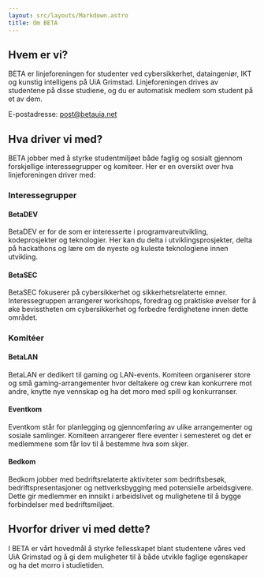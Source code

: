 ```yaml
---
layout: src/layouts/Markdown.astro
title: Om BETA
---
```


## Hvem er vi?

BETA er linjeforeningen for studenter ved cybersikkerhet, dataingeniør, IKT og kunstig intelligens på UiA Grimstad. Linjeforeningen drives av studentene på disse studiene, og du er automatisk medlem som student på et av dem.

E-postadresse: [post@betauia.net](mailto:post@betauia.net)

## Hva driver vi med?

BETA jobber med å styrke studentmiljøet både faglig og sosialt gjennom forskjellige interessegrupper og komiteer. Her er en oversikt over hva linjeforeningen driver med:

### Interessegrupper

#### BetaDEV

BetaDEV er for de som er interesserte i programvareutvikling, kodeprosjekter og teknologier. Her kan du delta i utviklingsprosjekter, delta på hackathons og lære om de nyeste og kuleste teknologiene innen utvikling.

#### BetaSEC

BetaSEC fokuserer på cybersikkerhet og sikkerhetsrelaterte emner. Interessegruppen arrangerer workshops, foredrag og praktiske øvelser for å øke bevisstheten om cybersikkerhet og forbedre ferdighetene innen dette området.

### Komitéer

#### BetaLAN

BetaLAN er dedikert til gaming og LAN-events. Komiteen organiserer store og små gaming-arrangementer hvor deltakere og crew kan konkurrere mot andre, knytte nye vennskap og ha det moro med spill og konkurranser.

#### Eventkom

Eventkom står for planlegging og gjennomføring av ulike arrangementer og sosiale samlinger. Komiteen arrangerer flere eventer i semesteret og det er medlemmene som får lov til å bestemme hva som skjer.

#### Bedkom

Bedkom jobber med bedriftsrelaterte aktiviteter som bedriftsbesøk, bedriftspresentasjoner og nettverksbygging med potensielle arbeidsgivere. Dette gir medlemmer en innsikt i arbeidslivet og mulighetene til å bygge forbindelser med bedriftsmiljøet.

## Hvorfor driver vi med dette?

I BETA er vårt hovedmål å styrke fellesskapet blant studentene våres ved UiA Grimstad og å gi dem muligheter til å både utvikle faglige egenskaper og ha det morro i studietiden.

